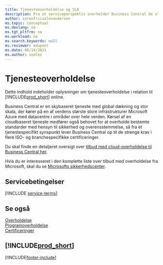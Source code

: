 ```yaml
---
title: Tjenesteoverholdelse og SLA
description: Fra et serviceperspektiv overholder Business Central de strenge krav og overholdelse af SLA i flere ISO-og branchespecifikke certificeringer.
author: sorenfriisalexandersen
ms.topic: conceptual
ms.devlang: na
ms.tgt_pltfrm: na
ms.workload: na
ms.search.keywords: null
ms.reviewer: edupont
ms.date: 06/14/2021
ms.author: soalex
---
```

# <a name="service-compliance"></a>Tjenesteoverholdelse

Dette indhold indeholder oplysninger om tjenesteoverholdelse i relation til [!INCLUDE[prod_short](../includes/prod_short.md)] online.  

Business Central er en skybaseret tjeneste med global dækning og stor skala, der kører på en af verdens største store infrastrukturer Microsoft Azure med datacentre i områder over hele verden. Kørsel af en cloudbaseret tjeneste medfører også behovet for at overholde bestemte standarder med hensyn til sikkerhed og overensstemmelse, så fra et tjenestespecifikt synspunkt lever Business Central op til de strenge krav i flere ISO- og branchespecifikke certificeringer.

Du skal finde en detaljeret oversigt over [tilbud med cloud-overholdelse til Business Central her](https://aka.ms/d365-compliance-list).

Hvis du er interesseret i den komplette liste over tilbud med overholdelse fra Microsoft, skal du se [Microsofts sikkerhedscenter](https://www.microsoft.com/trustcenter/compliance/complianceofferings).

## <a name="service-terms"></a>Servicebetingelser

[!INCLUDE [service-terms](../includes/service-terms.md)]

## <a name="see-also"></a>Se også

[Overholdelse](compliance-overview.md)  
[Programoverholdelse](compliance-application-compliance.md)  
[Certificeringer](compliance-certifications.md)  

## [!INCLUDE[prod_short](../includes/free_trial_md.md)]  


[!INCLUDE[footer-include](../includes/footer-banner.md)]
